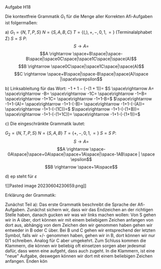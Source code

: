 Aufgabe H18

Die kontextfreie Grammatik $G_1$ für die Menge aller Korrekten Afi-Aufgaben ist folgermaßen:

a)
$G_1 = \{N,T,P,S\}$
$N = \{S,A,B,C\}$
$T = \{(,),+,-,0,1,=\}$ (Terminalalphabet $\Sigma$)
$S = S$
$P:$
$$S \rightarrow A=$$
$$A \rightarrow \space+B\space|\space-B\space|\space0C\space|\space1C\space|\space(A)$$
$$B \rightarrow \space0C\space|\space1C\space|\space(A)$$
$$C \rightarrow \space+B\space|\space-B\space|\space(A)\space |\space\varepsilon$$

b) Linksableitung für das Wort: $-1+1-(-(1+1))=$
$S \space\rightarrow A= \space\rightarrow -B= \space\rightarrow -1C= \space\rightarrow -1+B= \space\rightarrow -1+1C= \space\rightarrow -1+1-B=$ 
$\space\rightarrow -1+1-(A)= \space\rightarrow -1+1-(-B)= \space\rightarrow -1+1-(-(A))= \space\rightarrow -1+1-(-(1C))=$
$\space\rightarrow -1+1-(-(1+B))= \space\rightarrow -1+1-(-(1+1C))= \space\rightarrow -1+1-(-(1+1))=$

c)
Die eingeschränkte Grammatik lautet:


$G_2 = \{N,T,P,S\}$
$N = \{S,A,B\}$
$T = \{+,-,0,1,=\}$ 
$S = S$
$P:$
$$S \rightarrow A=$$
$$A \rightarrow \space-0A\space|\space+0A\space|\space+1A\space|\space-1AB\space | \space \epsilon$$
$$B \rightarrow \space+1A\space$$

d)
ep steht für $\varepsilon$

![[Pasted image 20230604230659.png]]

Erklärung der Grammatik:

Zunächst Teil a):
Das erste Grammatik beschreibt die Sprache der Afi-Aufgaben.
Zunächst sichern wir, dass wir das Endzeichen an der richtigen Stelle haben, danach gucken wir was wir links machen wollen:
Von S gehen wir in A über, dort können wir mit einem beliebigem Zeichen anfangen von dort aus, abhängig von dem Zeichen den wir genommen haben gehen wir entweder in B oder C über. Bei B und C gehen wir entsprechend der letzten Symbol, falls wir +/- genommen haben, gehen wir in B, dort können wir nur 0/1 schreiben. Analog für C aber umgekehrt. Zum Schluss kommen die Klammern, die können wir beliebig oft einsetzen sorgen aber jedesmal dafür, dass wenn eine aufgeht, dass auch zugeht. In die Klammern, ist eine "neue" Aufgabe, deswegen können wir dort mit einem beliebigen Zeichen anfangen. Enden kön
